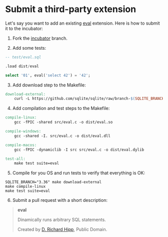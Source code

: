 # Submit a third-party extension

Let's say you want to add an existing [eval](https://sqlite.org/src/file/ext/misc/eval.c) extension. Here is how to submit it to the incubator:

1. Fork the [incubator](https://github.com/nalgeon/sqlean/tree/incubator) branch.

2. Add some tests:

```sql
-- test/eval.sql

.load dist/eval

select '01', eval('select 42') = '42';
```

3. Add download step to the Makefile:

```Makefile
download-external:
	curl -L https://github.com/sqlite/sqlite/raw/branch-$(SQLITE_BRANCH)/ext/misc/eval.c --output src/eval.c
```

4. Add compilation and test steps to the Makefile:

```Makefile
compile-linux:
	gcc -fPIC -shared src/eval.c -o dist/eval.so

compile-windows:
	gcc -shared -I. src/eval.c -o dist/eval.dll

compile-macos:
	gcc -fPIC -dynamiclib -I src src/eval.c -o dist/eval.dylib

test-all:
	make test suite=eval
```

5. Compile for you OS and run tests to verify that everything is OK:

```shell
SQLITE_BRANCH="3.36" make download-external
make compile-linux
make test suite=eval
```

6. Submit a pull request with a short description:

> **eval**
>
> Dinamically runs arbitrary SQL statements.
>
> Created by [D. Richard Hipp](https://sqlite.org/src/file/ext/misc/eval.c), Public Domain.
